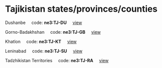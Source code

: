 # Tajikistan states/provinces/counties
Dushanbe&nbsp;&nbsp;&nbsp;&nbsp;&nbsp;code: **ne3:TJ-DU**&nbsp;&nbsp;&nbsp;&nbsp;&nbsp;[view](../../export/geojson/medium/ne3/tj/du.geojson)&nbsp;&nbsp;&nbsp;&nbsp;&nbsp;


Gorno-Badakhshan&nbsp;&nbsp;&nbsp;&nbsp;&nbsp;code: **ne3:TJ-GB**&nbsp;&nbsp;&nbsp;&nbsp;&nbsp;[view](../../export/geojson/medium/ne3/tj/gb.geojson)&nbsp;&nbsp;&nbsp;&nbsp;&nbsp;


Khatlon&nbsp;&nbsp;&nbsp;&nbsp;&nbsp;code: **ne3:TJ-KT**&nbsp;&nbsp;&nbsp;&nbsp;&nbsp;[view](../../export/geojson/medium/ne3/tj/kt.geojson)&nbsp;&nbsp;&nbsp;&nbsp;&nbsp;


Leninabad&nbsp;&nbsp;&nbsp;&nbsp;&nbsp;code: **ne3:TJ-SU**&nbsp;&nbsp;&nbsp;&nbsp;&nbsp;[view](../../export/geojson/medium/ne3/tj/su.geojson)&nbsp;&nbsp;&nbsp;&nbsp;&nbsp;


Tadzhikistan Territories&nbsp;&nbsp;&nbsp;&nbsp;&nbsp;code: **ne3:TJ-RA**&nbsp;&nbsp;&nbsp;&nbsp;&nbsp;[view](../../export/geojson/medium/ne3/tj/ra.geojson)&nbsp;&nbsp;&nbsp;&nbsp;&nbsp;

